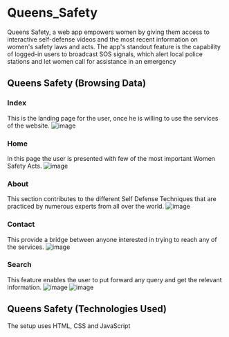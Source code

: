 # Queens_Safety
Queens Safety, a web app empowers women by giving them access to interactive self-defense videos and the most recent information on women's safety laws and acts. The app's standout feature is the capability of logged-in users to broadcast SOS signals, which alert local police stations and let women call for assistance in an emergency



## Queens Safety (Browsing Data)
### Index
This is the landing page for the user, once he is willing to use the services of the website.
![image](https://github.com/MayureeDas/Queens_Safety/assets/75084167/e32976a0-5fa0-496a-a520-6f8ad93a857d)

### Home 
In this page the user is presented with few of the most important Women Safety Acts. 
![image](https://github.com/MayureeDas/Queens_Safety/assets/75084167/5bfc8c3c-dcf8-4cab-a325-30b8a68da387)

### About
This section contributes to the different Self Defense Techniques that are practiced by numerous experts from all over the world.
![image](https://github.com/MayureeDas/Queens_Safety/assets/75084167/afe94070-62e7-47ed-a7a6-3f4d979f5f83)

### Contact
This provide a bridge between anyone interested in trying to reach any of the services.
![image](https://github.com/MayureeDas/Queens_Safety/assets/75084167/be5609ad-a816-4683-bfa8-ea59bb986bc7)

### Search
This feature enables the user to put forward any query and get the relevant information.
![image](https://github.com/MayureeDas/Queens_Safety/assets/75084167/a9aeec8f-c861-4b8a-8fbf-c7c79b99e3b4)
![image](https://github.com/MayureeDas/Queens_Safety/assets/75084167/cda94832-419f-4174-a1cb-c109912860b8)


## Queens Safety (Technologies Used)
The setup uses HTML, CSS and JavaScript
